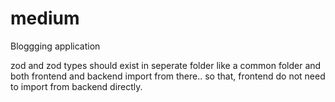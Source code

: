 # medium
Bloggging application

zod and zod types should exist in seperate folder like a common folder and both frontend and backend import from there..
so that, frontend do not need to import from backend directly.
